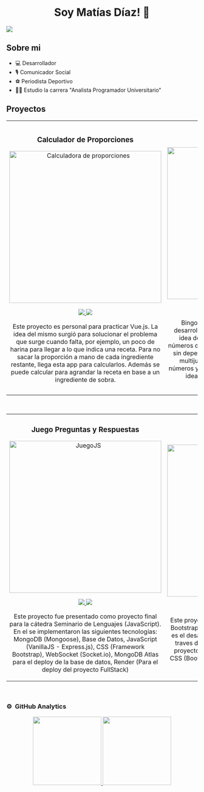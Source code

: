 <div align="center">
<h1 align="center">Soy Matías Díaz!</a> 👋</h1>
</div>
<img src="https://i.imgur.com/szCsoYP.png">

## Sobre mi

- 💻 Desarrollador
- 🎙️ Comunicador Social
- ⚽ Periodista Deportivo
- 🧑‍🏫 Estudio la carrera "Analista Programador Universitario"
  <br>

## Proyectos

<table>
<tr>
<td width="50%">
<h3 align="center">Calculador de Proporciones</h3>
<div align="center">
<a href="https://calculadoraproporciones.netlify.app/#/" target="_blank"><img src="https://i.imgur.com/vp4fHpK.png" width="400" alt="Calculadora de proporciones"></a>
<p>
<a href="https://github.com/mati98ld/calcu-proporciones" target="_blank">
<img src="https://img.shields.io/badge/CÓDIGO-ff9?style=for-the-badge&logo=github&logoColor=black">
</a>
<a href="https://calculadoraproporciones.netlify.app/#/" target="_blank">
<img src="https://img.shields.io/badge/-P%C3%A1gina-green?style=for-the-badge&color=fbfc40">
</a>
</p>
<p>Este proyecto es personal para practicar Vue.js. La idea del mismo surgió para solucionar el problema que surge cuando falta, por ejemplo, un poco de harina para llegar a lo que indica una receta. Para no sacar la proporción a mano de cada ingrediente restante, llega esta app para calcularlos. Además se puede calcular para agrandar la receta en base a un ingrediente de sobra.</p>
</div>
                                                                                      
</td>

<td width="50%">
<h3 align="center">BINGOCHO</h3>
<div align="center">                                       
<a href="https://bingocho.netlify.app/" target="_blank"><img src="https://i.imgur.com/8Tw7Vfq.png" width="400" alt="Bingo"></a>
<br>
<p>
<a href="https://github.com/mati98ld/Bingocho" target="_blank">
<img src="https://img.shields.io/badge/C%C3%93DIGO-80ffaa?style=for-the-badge&logo=github&logoColor=black">
</a>
<a href="https://bingocho.netlify.app/" target="_blank">
<img src="https://img.shields.io/badge/-P%C3%A1gina-green?style=for-the-badge&color=fbfc40">
</a>
</p>
</p>Bingocho es un proyecto personal que está desarrollado para practicar JavaScript y CSS. La idea de desarrollarlo surgió por la pérdida de números de un bingo real y por querer jugar al bingo sin depender de bolillas o cartones físicos. No es multijugador, simplemente sirve para marcar números y cantarlos si se elige dicha opción. Está la idea de agregar la opción multijugador y desarrollarla con Socket.</p>
</div>                                                             
</table>                                                                                 
</div>
<br>

<table>
<tr>
<td width="50%">
<h3 align="center">Juego Preguntas y Respuestas</h3>
<div align="center">
<a href="https://juegojsdb.onrender.com/" target="_blank"><img src="https://i.imgur.com/Wgzzqzq.png" width="400" alt="JuegoJS"></a>
<p>
<a href="https://github.com/mati98ld/juegoJSDB" target="_blank">
<img src="https://img.shields.io/badge/C%C3%93DIGO-efdfff9?style=for-the-badge&logo=github&logoColor=black">
</a>
<a href="https://juegojsdb.onrender.com/" target="_blank">
<img src="https://img.shields.io/badge/-P%C3%A1gina-green?style=for-the-badge&color=fbfc40">
</a>
</p>
<p>Este proyecto fue presentado como proyecto final para la cátedra Seminario de Lenguajes (JavaScript).
En el se implementaron las siguientes tecnologías: MongoDB (Mongoose), Base de Datos, JavaScript (VanillaJS - Express.js), CSS (Framework Bootstrap), WebSocket (Socket.io), MongoDB Atlas para el deploy de la base de datos, Render (Para el deploy del proyecto FullStack)</p>
</div>
                                                                                      
</td>

<td width="50%">
<h3 align="center">Store Frontend</h3>
<div align="center">
<a href="https://tecno-store.netlify.app/" target="_blank"><img src="https://i.imgur.com/Pn2CkWc.png" width="400" alt="Store Frontend"></a>
<p>
<a href="https://github.com/mati98ld/BootcampCILSA/tree/tecnoStore" target="_blank">
<img src="https://img.shields.io/badge/C%C3%93DIGO-cfaae0?style=for-the-badge&logo=github&logoColor=black">
</a>
<a href="https://tecno-store.netlify.app/" target="_blank">
<img src="https://img.shields.io/badge/-P%C3%A1gina-green?style=for-the-badge&color=fbfc40">
</a>
</p>
<p>Este proyecto es una práctica hecha para practicar Bootstrap. La misma no tiene funcionalidades, solo es el desarrollo del front-end, se puede navegar a traves de las paginas para visualizarlas.
En este proyecto se utilizaron las siguientes tecnologías: CSS (Bootstrap), Javascript (Vanilla), Netlify - Para el Deploy.</p>
</div>
                                                                                      
</td>  
</table>                                                                                 
</div>
<br>

### ⚙️ &nbsp;GitHub Analytics

<p align="center">
<a href="https://github.com/mati98ld">
  <img height="180em" src="https://github-readme-stats-eight-theta.vercel.app/api?username=mati98ld&show_icons=true&theme=algolia&include_all_commits=true&count_private=true"/>
  <img height="180em" src="https://github-readme-stats-eight-theta.vercel.app/api/top-langs/?username=mati98ld&layout=compact&langs_count=8&theme=algolia"/>
</a>
</p>
